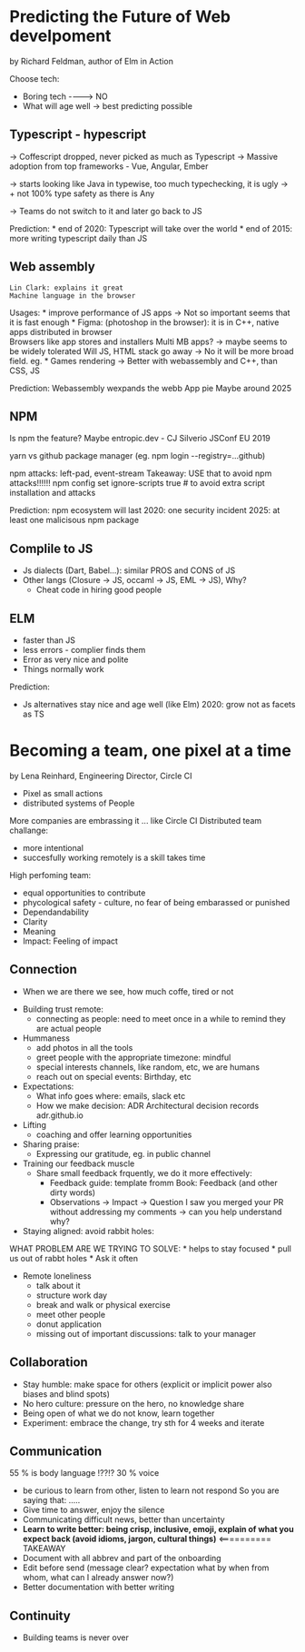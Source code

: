# Predicting the Future of Web develpoment

by Richard Feldman, author of Elm in Action

Choose tech:

- Boring tech ----> NO
- What will age well -> best predicting possible

Typescript - hypescript
-----------------------
  -> Coffescript dropped, never picked as much as Typescript
  -> Massive adoption from top frameworks - Vue, Angular, Ember

  -> starts looking like Java in typewise, too much typechecking, it is ugly
  -> + not 100% type safety as there is Any

  -> Teams do not switch to it and later go back to JS

Prediction:
    * end of 2020: Typescript will take over the world
    * end of 2015: more writing typescript daily than JS

Web assembly
------------
    Lin Clark: explains it great
    Machine language in the browser

Usages:
    * improve performance of JS apps -> Not so important seems that it is fast enough
    * Figma: (photoshop in the browser): 
        it is in C++, native apps distributed in browser    
    Browsers like app stores and installers
    Multi MB apps? -> maybe seems to be widely tolerated
    Will JS, HTML stack go away -> No it will be more broad field. eg.
    * Games rendering -> Better with webassembly and C++, than CSS, JS
    
Prediction:
    Webassembly wexpands the webb App pie
        Maybe around 2025

NPM
----
Is npm the feature? Maybe entropic.dev - CJ Silverio JSConf EU 2019

yarn vs github package manager (eg. npm login --registry=...github)

npm attacks: left-pad, event-stream
Takeaway: USE that to avoid npm attacks!!!!!!
npm config set ignore-scripts true # to avoid extra script installation and attacks

Prediction: npm ecosystem will last
    2020: one security incident
    2025: at least one malicisous npm package


Complile to JS
--------------
* Js dialects (Dart, Babel...): similar PROS and CONS of JS
* Other langs (Closure -> JS, occaml -> JS, EML -> JS), Why?
    - Cheat code in hiring good people

ELM
-----
* faster than JS
* less errors - complier finds them
* Error as very nice and polite
* Things normally work

Prediction:
* Js alternatives stay nice and age well (like Elm)
    2020: grow not as facets as TS

# Becoming a team, one pixel at a time

by Lena Reinhard, Engineering Director, Circle CI

* Pixel as small actions 
* distributed systems of People

More companies are embrassing it ... like Circle CI
Distributed team challange:
    
  * more intentional
  * succesfully working remotely is a skill takes time


High perfoming team:

  * equal opportunities to contribute
  * phycological safety - culture, no fear of being embarassed or punished
  * Dependandability
  * Clarity
  * Meaning
  * Impact: Feeling of impact

Connection
----------
- When we are there we see, how much coffe, tired or not
+ Building trust remote:
    * connecting as people: need to meet once in a while to remind they are actual people
+ Hummaness
    * add photos in all the tools
    * greet people with the appropriate timezone: mindful
    * special interests channels, like random, etc, we are humans
    * reach out on special events: Birthday, etc
+ Expectations: 
    * What info goes where: emails, slack etc
    * How we make decision: ADR Architectural decision records adr.github.io
+ Lifting
    * coaching and offer learning opportunities
+ Sharing praise:
    * Expressing our gratitude, eg. in public channel
+ Training our feedback muscle
    * Share small feedback frquently, we do it more effectively:
        - Feedback guide: template fromm Book: Feedback (and other dirty words)
        - Observations -> Impact -> Question
           I saw you merged your PR without addressing my comments -> can you help understand why?
+ Staying aligned: avoid rabbit holes:

WHAT PROBLEM ARE WE TRYING TO SOLVE:
    * helps to stay focused
    * pull us out of rabbt holes
    * Ask it often

+ Remote loneliness
    * talk about it
    * structure work day
    * break and walk or physical exercise
    * meet other people
    * donut application
    * missing out of important discussions: talk to your manager

Collaboration
-------------
  * Stay humble: make space for others (explicit or implicit power also biases and blind spots)
  * No hero culture: pressure on the hero, no knowledge share
  * Being open of what we do not know, learn together
  * Experiment: embrace the change, try sth for 4 weeks and iterate

Communication
-------------
  55 % is body language !??!?
  30 % voice
  * be curious to learn from other, listen to learn not respond
       So you are saying that: .....
  * Give time to answer, enjoy the silence
  * Communicating difficult news, better than uncertainty 
  * **Learn to write better: being crisp, inclusive, emoji, explain of what you expect back (avoid idioms, jargon, cultural things)** <========== TAKEAWAY
  * Document with all abbrev and part of the onboarding
  * Edit before send (message clear? expectation what by when from whom, what can I already answer now?)
  * Better documentation with better writing


Continuity
----------
  * Building teams is never over
